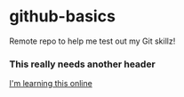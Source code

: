 # github-basics
Remote repo to help me test out my Git skillz!

### This really needs another header

[I'm learning this online](www.www.com)
